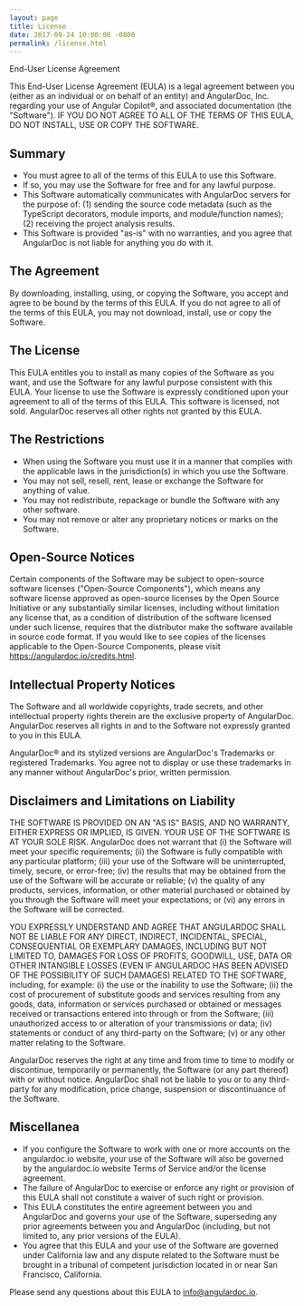 ```yaml
---
layout: page
title: License
date: 2017-09-24 10:00:00 -0800
permalink: /license.html
---
```


End-User License Agreement

This End-User License Agreement (EULA) is a legal agreement between you (either as an individual or on behalf of an entity) and AngularDoc, Inc. 
regarding your use of Angular Copilot®, and associated documentation (the "Software"). 
IF YOU DO NOT AGREE TO ALL OF THE TERMS OF THIS EULA, DO NOT INSTALL, USE OR COPY THE SOFTWARE.

## Summary

- You must agree to all of the terms of this EULA to use this Software.
- If so, you may use the Software for free and for any lawful purpose.
- This Software automatically communicates with AngularDoc servers for the purpose of: (1) sending the source code metadata (such as the TypeScript decorators, module imports, and module/function names); (2) receiving the project analysis results. 
- This Software is provided "as-is" with no warranties, and you agree that AngularDoc is not liable for anything you do with it.

## The Agreement

By downloading, installing, using, or copying the Software, you accept and agree to be bound by the terms of this EULA. 
If you do not agree to all of the terms of this EULA, you may not download, install, use or copy the Software.

## The License

This EULA entitles you to install as many copies of the Software as you want, and use the Software for any lawful purpose consistent with this EULA. 
Your license to use the Software is expressly conditioned upon your agreement to all of the terms of this EULA. 
This software is licensed, not sold. AngularDoc reserves all other rights not granted by this EULA.

## The Restrictions

- When using the Software you must use it in a manner that complies with the applicable laws in the jurisdiction(s) in which you use the Software.
- You may not sell, resell, rent, lease or exchange the Software for anything of value.
- You may not redistribute, repackage or bundle the Software with any other software.
- You may not remove or alter any proprietary notices or marks on the Software.

## Open-Source Notices

Certain components of the Software may be subject to open-source software licenses ("Open-Source Components"), which means any software license approved as open-source licenses by the Open Source Initiative or any substantially similar licenses, including without limitation any license that, as a condition of distribution of the software licensed under such license, requires that the distributor make the software available in source code format. If you would like to see copies of the licenses applicable to the Open-Source Components, please visit https://angulardoc.io/credits.html.

## Intellectual Property Notices

The Software and all worldwide copyrights, trade secrets, and other intellectual property rights therein are the exclusive property of AngularDoc. AngularDoc reserves all rights in and to the Software not expressly granted to you in this EULA.

AngularDoc® and its stylized versions are AngularDoc's Trademarks or registered Trademarks. You agree not to display or use these trademarks in any manner without AngularDoc's prior, written permission.

## Disclaimers and Limitations on Liability

THE SOFTWARE IS PROVIDED ON AN "AS IS" BASIS, AND NO WARRANTY, EITHER EXPRESS OR IMPLIED, IS GIVEN. YOUR USE OF THE SOFTWARE IS AT YOUR SOLE RISK. AngularDoc does not warrant that (i) the Software will meet your specific requirements; (ii) the Software is fully compatible with any particular platform; (iii) your use of the Software will be uninterrupted, timely, secure, or error-free; (iv) the results that may be obtained from the use of the Software will be accurate or reliable; (v) the quality of any products, services, information, or other material purchased or obtained by you through the Software will meet your expectations; or (vi) any errors in the Software will be corrected.

YOU EXPRESSLY UNDERSTAND AND AGREE THAT ANGULARDOC SHALL NOT BE LIABLE FOR ANY DIRECT, INDIRECT, INCIDENTAL, SPECIAL, CONSEQUENTIAL OR EXEMPLARY DAMAGES, INCLUDING BUT NOT LIMITED TO, DAMAGES FOR LOSS OF PROFITS, GOODWILL, USE, DATA OR OTHER INTANGIBLE LOSSES (EVEN IF ANGULARDOC HAS BEEN ADVISED OF THE POSSIBILITY OF SUCH DAMAGES) RELATED TO THE SOFTWARE, including, for example: (i) the use or the inability to use the Software; (ii) the cost of procurement of substitute goods and services resulting from any goods, data, information or services purchased or obtained or messages received or transactions entered into through or from the Software; (iii) unauthorized access to or alteration of your transmissions or data; (iv) statements or conduct of any third-party on the Software; (v) or any other matter relating to the Software.

AngularDoc reserves the right at any time and from time to time to modify or discontinue, temporarily or permanently, the Software (or any part thereof) with or without notice. AngularDoc shall not be liable to you or to any third-party for any modification, price change, suspension or discontinuance of the Software.

## Miscellanea

- If you configure the Software to work with one or more accounts on the angulardoc.io website, your use of the Software will also be governed by the angulardoc.io website Terms of Service and/or the license agreement.
- The failure of AngularDoc to exercise or enforce any right or provision of this EULA shall not constitute a waiver of such right or provision.
- This EULA constitutes the entire agreement between you and AngularDoc and governs your use of the Software, superseding any prior agreements between you and AngularDoc (including, but not limited to, any prior versions of the EULA).
- You agree that this EULA and your use of the Software are governed under California law and any dispute related to the Software must be brought in a tribunal of competent jurisdiction located in or near San Francisco, California.

Please send any questions about this EULA to info@angulardoc.io.
